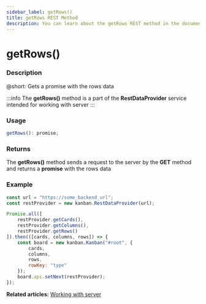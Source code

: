 ```yaml
---
sidebar_label: getRows()
title: getRows REST Method
description: You can learn about the getRows REST method in the documentation of the DHTMLX JavaScript Kanban library. Browse developer guides and API reference, try out code examples and live demos, and download a free 30-day evaluation version of DHTMLX Kanban.
---
```


# getRows()

### Description

@short: Gets a promise with the rows data

:::info
The **getRows()** method is a part of the **RestDataProvider** service intended for working with server
:::

### Usage

~~~jsx {}
getRows(): promise;
~~~

### Returns

The **getRows()** method sends a request to the server by the **GET** method and returns a **promise** with the rows data

### Example

~~~jsx {2,7}
const url = "https://some_backend_url";
const restProvider = new kanban.RestDataProvider(url);

Promise.all([
	restProvider.getCards(),
	restProvider.getColumns(),
	restProvider.getRows()
]).then(([cards, columns, rows]) => {
	const board = new kanban.Kanban("#root", {
		cards,
		columns,
		rows,
		rowKey: "type"
	});
	board.api.setNext(restProvider);
});
~~~

**Related articles:** [Working with server](../../../guides/working_with_server)
